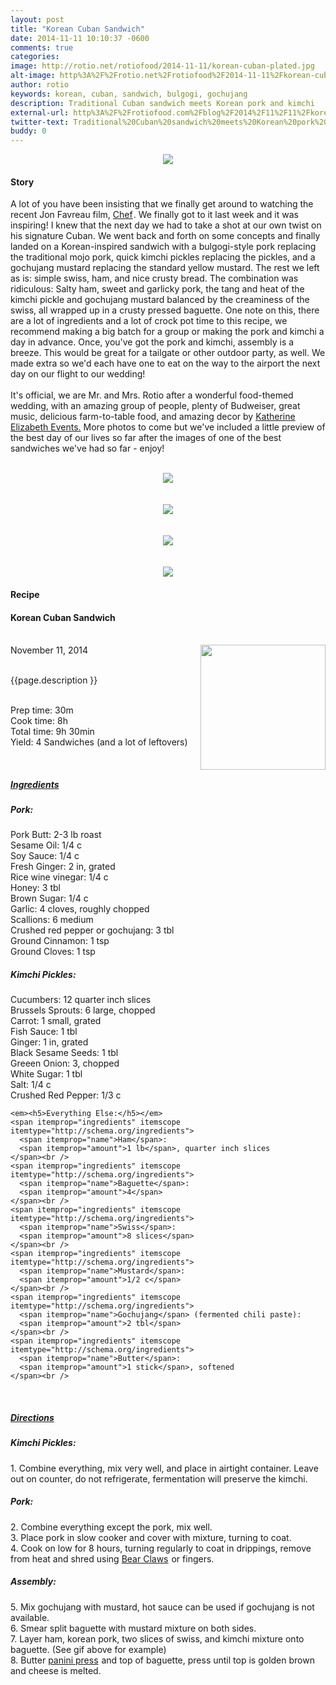 ```yaml
---
layout: post
title: "Korean Cuban Sandwich"
date: 2014-11-11 10:10:37 -0600
comments: true
categories: 
image: http://rotio.net/rotiofood/2014-11-11/korean-cuban-plated.jpg
alt-image: http%3A%2F%2Frotio.net%2Frotiofood%2F2014-11-11%2Fkorean-cuban-plated.jpg
author: rotio
keywords: korean, cuban, sandwich, bulgogi, gochujang
description: Traditional Cuban sandwich meets Korean pork and kimchi
external-url: http%3A%2F%2Frotiofood.com%2Fblog%2F2014%2F11%2F11%2Fkorean-cuban-sandwich%2F
twitter-text: Traditional%20Cuban%20sandwich%20meets%20Korean%20pork%20and%20kimchi
buddy: 0
---
```

<!-- more -->
<center><img src="http://rotio.net/rotiofood/2014-11-11/korean-cuban-plated.jpg" /></center>
<a href="https://plus.google.com/107103100819027957630?rel=author" style="display:none">{{page.author }}</a>

<h4>Story</b> </h4>
 <div>
	<p>
	  A lot of you have been insisting that we finally get around to watching the recent Jon Favreau film, <a href="http://www.amazon.com/gp/product/B00KQTGWPC/ref=as_li_tl?ie=UTF8&camp=1789&creative=9325&creativeASIN=B00KQTGWPC&linkCode=as2&tag=rotiofood-20&linkId=3XV6KUIRSC3BXQAL">Chef</a><img src="http://ir-na.amazon-adsystem.com/e/ir?t=rotiofood-20&l=as2&o=1&a=B00KQTGWPC" width="1" height="1" border="0" alt="" style="border:none !important; margin:0px !important;" />. We finally got to it last week and it was inspiring! I knew that the next day we had to take a shot at our own twist on his signature Cuban. We went back and forth on some concepts and finally landed on a Korean-inspired sandwich with a bulgogi-style pork replacing the traditional mojo pork, quick kimchi pickles replacing the pickles, and a gochujang mustard replacing the standard yellow mustard. The rest we left as is: simple swiss, ham, and nice crusty bread. The combination was ridiculous: Salty ham, sweet and garlicky pork, the tang and heat of the kimchi pickle and gochujang mustard balanced by the creaminess of the swiss, all wrapped up in a crusty pressed baguette. One note on this, there are a lot of ingredients and a lot of crock pot time to this recipe, we recommend making a big batch for a group or making the pork and kimchi a day in advance. Once, you've got the pork and kimchi, assembly is a breeze. This would be great for a tailgate or other outdoor party, as well. We made extra so we'd each have one to eat on the way to the airport the next day on our flight to our wedding! 
	  <br/><br/>It's official, we are Mr. and Mrs. Rotio after a wonderful food-themed wedding, with an amazing group of people, plenty of Budweiser, great music, delicious farm-to-table food, and amazing decor by <a href="http://katherineelizabethevents.com">Katherine Elizabeth Events.</a> More photos to come but we've included a little preview of the best day of our lives so far after the images of one of the best sandwiches we've had so far - enjoy!
<br/><br/><center><img itemprop="image" src="http://rotio.net/rotiofood/2014-11-11/pork.jpg" /></center>
<br/><br/><center><img itemprop="image" src="http://rotio.net/rotiofood/2014-11-11/cubano.gif" /></center>
<br/><br/><center><img itemprop="image" src="http://rotio.net/rotiofood/2014-11-11/korean-cuban-plated-top.jpg" /></center>
<br/><br/><center><img itemprop="image" src="http://rotio.net/rotiofood/2014-11-11/rotio-wedding-dip.jpg" /></center>

</p> 
 </div>
<h4>Recipe</b> </h4> 
  <div itemscope itemtype="http://schema.org/Recipe" >
  <h4 itemprop="name">Korean Cuban Sandwich</h4>
  
  <br />
    November 11, 2014</time>
  <img itemprop="image" width="200px" align="right" src="http://rotio.net/rotiofood/2014-11-11/korean-cuban-plated-top.jpg" />
  
  <br /><span itemprop="description">{{page.description }}</span><br />

  <br />Prep time: <time datetime="PT0H30M" itemprop="prepTime">30m</time>
  <br />Cook time: <time datetime="PT8H30M" itemprop="cookTime">8h</time> 
  <br />Total time: <time datetime="PT90H0M" itemprop="totalTime">9h 30min</time>
  <br />Yield: <span itemprop="recipeYield">4 Sandwiches</span> (and a lot of leftovers)
  
  <br/>
 <u><h5>Ingredients</h5></u>
 <em><h5>Pork:</h5></em>
	<span itemprop="ingredients" itemscope itemtype="http://schema.org/ingredients">
	  <span itemprop="name">Pork Butt</span>: 
	  <span itemprop="amount">2-3 lb roast</span>
	</span><br />
	<span itemprop="ingredients" itemscope itemtype="http://schema.org/ingredients">
	  <span itemprop="name">Sesame Oil</span>: 
	  <span itemprop="amount">1/4 c</span>
	</span><br />
	<span itemprop="ingredients" itemscope itemtype="http://schema.org/ingredients">
	  <span itemprop="name">Soy Sauce</span>: 
	  <span itemprop="amount">1/4 c</span>
	</span><br />
	<span itemprop="ingredients" itemscope itemtype="http://schema.org/ingredients">
	  <span itemprop="name">Fresh Ginger</span>: 
	  <span itemprop="amount">2 in</span>, grated
	</span><br />
	<span itemprop="ingredients" itemscope itemtype="http://schema.org/ingredients">
	  <span itemprop="name">Rice wine vinegar</span>: 
	  <span itemprop="amount">1/4 c</span>
	</span><br />
	<span itemprop="ingredients" itemscope itemtype="http://schema.org/ingredients">
	  <span itemprop="name">Honey</span>: 
	  <span itemprop="amount">3 tbl</span>
	</span><br />
	<span itemprop="ingredients" itemscope itemtype="http://schema.org/ingredients">
	  <span itemprop="name">Brown Sugar</span>: 
	  <span itemprop="amount">1/4 c</span>
	</span><br />
	<span itemprop="ingredients" itemscope itemtype="http://schema.org/ingredients">
	  <span itemprop="name">Garlic</span>: 
	  <span itemprop="amount">4 cloves</span>, roughly chopped
	</span><br />
	<span itemprop="ingredients" itemscope itemtype="http://schema.org/ingredients">
	  <span itemprop="name">Scallions</span>: 
	  <span itemprop="amount">6 medium</span>
	</span><br />
	<span itemprop="ingredients" itemscope itemtype="http://schema.org/ingredients">
	  <span itemprop="name">Crushed red pepper or gochujang</span>: 
	  <span itemprop="amount">3 tbl</span>
	</span><br />
	<span itemprop="ingredients" itemscope itemtype="http://schema.org/ingredients">
	  <span itemprop="name">Ground Cinnamon</span>: 
	  <span itemprop="amount">1 tsp</span>
	</span><br />
	<span itemprop="ingredients" itemscope itemtype="http://schema.org/ingredients">
	  <span itemprop="name">Ground Cloves</span>: 
	  <span itemprop="amount">1 tsp</span>
	</span><br />
	<em><h5>Kimchi Pickles:</h5></em>
	<span itemprop="ingredients" itemscope itemtype="http://schema.org/ingredients">
	  <span itemprop="name">Cucumbers</span>: 
	  <span itemprop="amount">12 quarter inch slices</span>
	</span><br />
	<span itemprop="ingredients" itemscope itemtype="http://schema.org/ingredients">
	  <span itemprop="name">Brussels Sprouts</span>: 
	  <span itemprop="amount">6 large, chopped</span>
	</span><br />
	<span itemprop="ingredients" itemscope itemtype="http://schema.org/ingredients">
	  <span itemprop="name">Carrot</span>: 
	  <span itemprop="amount">1 small</span>, grated
	</span><br />
	<span itemprop="ingredients" itemscope itemtype="http://schema.org/ingredients">
	  <span itemprop="name">Fish Sauce</span>: 
	  <span itemprop="amount">1 tbl</span>
	</span><br />
	<span itemprop="ingredients" itemscope itemtype="http://schema.org/ingredients">
	  <span itemprop="name">Ginger</span>: 
	  <span itemprop="amount">1 in</span>, grated
	</span><br />
	<span itemprop="ingredients" itemscope itemtype="http://schema.org/ingredients">
	  <span itemprop="name">Black Sesame Seeds</span>: 
	  <span itemprop="amount">1 tbl</span>
	</span><br />
	<span itemprop="ingredients" itemscope itemtype="http://schema.org/ingredients">
	  <span itemprop="name">Greeen Onion</span>: 
	  <span itemprop="amount">3</span>, chopped
	</span><br />
	<span itemprop="ingredients" itemscope itemtype="http://schema.org/ingredients">
	  <span itemprop="name">White Sugar</span>: 
	  <span itemprop="amount">1 tbl</span>
	</span><br />
	<span itemprop="ingredients" itemscope itemtype="http://schema.org/ingredients">
	  <span itemprop="name">Salt</span>: 
	  <span itemprop="amount">1/4 c</span>
	</span><br />
	<span itemprop="ingredients" itemscope itemtype="http://schema.org/ingredients">
	  <span itemprop="name">Crushed Red Pepper</span>: 
	  <span itemprop="amount">1/3 c</span>
	</span><br />
	
	
	<em><h5>Everything Else:</h5></em>
	<span itemprop="ingredients" itemscope itemtype="http://schema.org/ingredients">
	  <span itemprop="name">Ham</span>: 
	  <span itemprop="amount">1 lb</span>, quarter inch slices
	</span><br />
	<span itemprop="ingredients" itemscope itemtype="http://schema.org/ingredients">
	  <span itemprop="name">Baguette</span>: 
	  <span itemprop="amount">4</span>
	</span><br />
	<span itemprop="ingredients" itemscope itemtype="http://schema.org/ingredients">
	  <span itemprop="name">Swiss</span>: 
	  <span itemprop="amount">8 slices</span>
	</span><br />
	<span itemprop="ingredients" itemscope itemtype="http://schema.org/ingredients">
	  <span itemprop="name">Mustard</span>: 
	  <span itemprop="amount">1/2 c</span>
	</span><br />
	<span itemprop="ingredients" itemscope itemtype="http://schema.org/ingredients">
	  <span itemprop="name">Gochujang</span> (fermented chili paste): 
	  <span itemprop="amount">2 tbl</span>
	</span><br />
	<span itemprop="ingredients" itemscope itemtype="http://schema.org/ingredients">
	  <span itemprop="name">Butter</span>: 
	  <span itemprop="amount">1 stick</span>, softened
	</span><br />
	
  <br /><u><h5>Directions</h5></u>
  <div itemprop="recipeInstructions">
	<em><h5>Kimchi Pickles:</h5></em>
	1. Combine everything, mix very well, and place in airtight container. Leave out on counter, do not refrigerate, fermentation will preserve the kimchi.<br/>
    <em><h5>Pork:</h5></em>
	2. Combine everything except the pork, mix well.<br/>
	3. Place pork in slow cooker and cover with mixture, turning to coat.<br/>
	4. Cook on low for 8 hours, turning regularly to coat in drippings, remove from heat and shred using <a href="http://www.amazon.com/gp/product/B00KKOUBIM/ref=as_li_tl?ie=UTF8&camp=1789&creative=9325&creativeASIN=B00KKOUBIM&linkCode=as2&tag=rotiofood-20&linkId=P4OUICTHC6WGQNIU">Bear Claws</a><img src="http://ir-na.amazon-adsystem.com/e/ir?t=rotiofood-20&l=as2&o=1&a=B00KKOUBIM" width="1" height="1" border="0" alt="" style="border:none !important; margin:0px !important;" /> or fingers.<br/>
	<em><h5>Assembly:</h5></em>
    5. Mix gochujang with mustard, hot sauce can be used if gochujang is not available.<br/>
	6. Smear split baguette with mustard mixture on both sides.<br/>
	7. Layer ham, korean pork, two slices of swiss, and kimchi mixture onto baguette. (See gif above for example)<br/>
	8. Butter <a href="http://www.amazon.com/gp/product/B000CPZXGO/ref=as_li_tl?ie=UTF8&camp=1789&creative=9325&creativeASIN=B000CPZXGO&linkCode=as2&tag=rotiofood-20&linkId=7RJPXLCDDIS5XUT6">panini press</a><img src="http://ir-na.amazon-adsystem.com/e/ir?t=rotiofood-20&l=as2&o=1&a=B000CPZXGO" width="1" height="1" border="0" alt="" style="border:none !important; margin:0px !important;" /> and top of baguette, press until top is golden brown and cheese is melted.<br/>
	<br/> 
	<br />
	</div>

</div>
